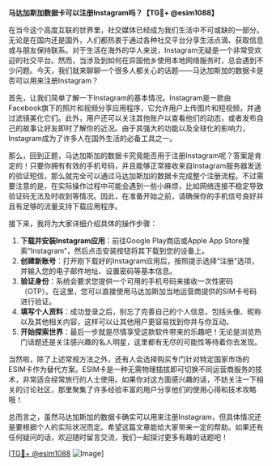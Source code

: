 **马达加斯加数据卡可以注册Instagram吗？【TG💪+ @esim1088】**

在当今这个高度互联的世界里，社交媒体已经成为我们生活中不可或缺的一部分。无论是在国内还是国外，人们都热衷于通过各种社交平台分享生活点滴、获取信息或与朋友保持联系。对于生活在海外的华人来说，Instagram无疑是一个非常受欢迎的社交平台。然而，当涉及到如何在异国他乡使用本地网络服务时，总会遇到不少问题。今天，我们就来聊聊一个很多人都关心的话题——马达加斯加的数据卡是否可以用来注册Instagram？

首先，让我们简单了解一下Instagram的基本情况。Instagram是一款由Facebook旗下的照片和视频分享应用程序，它允许用户上传图片和短视频，并通过滤镜美化它们。此外，用户还可以关注其他账户以查看他们的动态，或者发布自己的故事让好友即时了解你的近况。由于其强大的功能以及全球化的影响力，Instagram成为了许多人在国外生活的必备工具之一。

那么，回到正题，马达加斯加的数据卡究竟能否用于注册Instagram呢？答案是肯定的！只要你拥有有效的手机号码，并且能够正常接收来自Instagram服务器发送的验证短信，那么就完全可以通过马达加斯加的数据卡完成整个注册流程。不过需要注意的是，在实际操作过程中可能会遇到一些小麻烦，比如网络连接不稳定导致验证码无法及时收到等情况。因此，在准备开始之前，请确保你的手机信号良好并且有足够的流量支持下载应用程序。

接下来，我将为大家详细介绍具体的操作步骤：
1. **下载并安装Instagram应用**：前往Google Play商店或Apple App Store搜索“Instagram”，然后点击安装按钮将其下载到您的设备上。
2. **创建新账号**：打开刚下载好的Instagram应用后，按照提示选择“注册”选项，并输入您的电子邮件地址、设置密码等基本信息。
3. **验证身份**：系统会要求您提供一个可用的手机号码来接收一次性密码（OTP）。在这里，您可以直接使用马达加斯加当地运营商提供的SIM卡号码进行验证。
4. **填写个人资料**：成功登录之后，别忘了完善自己的个人信息，包括头像、昵称以及其他相关内容，这样可以让其他用户更容易找到你并与你互动。
5. **开始探索世界**：最后一步就是尽情享受这款软件带来的乐趣吧！无论是浏览热门话题还是关注感兴趣的名人明星，这里都有无尽的可能性等待着你去发现。

当然啦，除了上述常规方法之外，还有人会选择购买专门针对特定国家市场的ESIM卡作为替代方案。ESIM卡是一种无需物理插拔即可切换不同运营商服务的技术，非常适合经常旅行的人士使用。如果你对这方面感兴趣的话，不妨关注一下相关的讨论社区，那里聚集了许多经验丰富的用户分享他们的使用心得和技术攻略哦！

总而言之，虽然马达加斯加的数据卡确实可以用来注册Instagram，但具体情况还是要根据个人的实际状况而定。希望这篇文章能给大家带来一定的帮助。如果还有任何疑问的话，欢迎随时留言交流，我们一起探讨更多有趣的话题吧！

[[TG💪+ @esim1088](https://t.me/s/esim1088) ![Image](https://i.postimg.cc/4NQfJmqS/Snipaste-2025-05-13-00-14-12.png)]